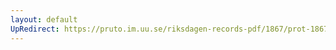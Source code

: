 ```yaml
---
layout: default
UpRedirect: https://pruto.im.uu.se/riksdagen-records-pdf/1867/prot-1867--fk--126/prot-1867--fk--126_001.pdf
---
```

